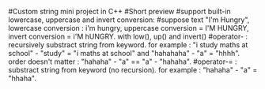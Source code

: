 #Custom string mini project in C++
#Short preview
#support built-in lowercase, uppercase and invert conversion:
#suppose text "I'm Hungry", lowercase conversion : i'm hungry, uppercase conversion = I'M HUNGRY, invert conversion = i'M hUNGRY. with low(), up() and invert()
#operator- : recursively substract string from keyword. for example : "i study maths at school" - "study" = "i  maths at school" and "hahahaha" - "a" = "hhhh". order doesn't matter : "hahaha" - "a" == "a" - "hahaha".
#operator-= : substract string from keyword (no recursion). for example : "hahaha" - "a" = "hhaha".
